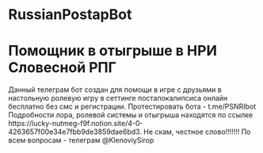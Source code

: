 # RussianPostapBot
<h1> Помощник в отыгрыше в НРИ Словесной РПГ </h1>
Данный телеграм бот создан для помощи в игре с друзьями в настольную ролевую игру в сеттинге постапокалипсиса онлайн бесплатно без смс и регистрации.
Протестировать бота - t.me/PSNRIbot
Подробности лора, ролевой системы и отыгрыша находятся по ссылке https://lucky-nutmeg-f9f.notion.site/4-0-4263657f00e34e7fbb9de3859dae6bd3.
Не скам, честное слово!!!!!!!
По всем вопросам - телеграм @KlenoviySirop
